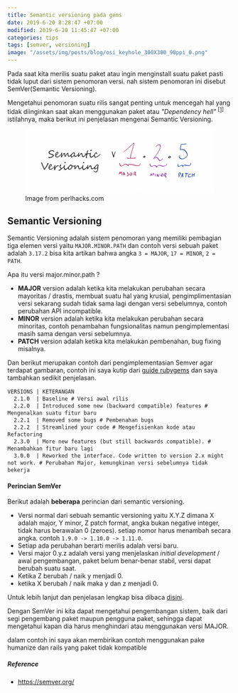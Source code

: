 ```yaml
---
title: Semantic versioning pada gems
date: 2019-6-20 8:28:47 +07:00
modified: 2019-6-20 11:45:47 +07:00
categories: tips
tags: [semver, versioning]
image: "/assets/img/posts/blog/osi_keyhole_300X300_90ppi_0.png"
---
```

Pada saat kita merilis suatu paket atau ingin menginstall suatu paket pasti tidak luput dari sistem penomoran versi. nah sistem penomoran ini disebut SemVer(Semantic Versioning).

Mengetahui penomoran suatu rilis sangat penting untuk mencegah hal yang tidak diinginkan saat akan menggunakan paket atau <i>"Dependency hell" </i><sup>[[1](#dependency-hell)]</sup> istilahnya, maka berikut ini penjelasan mengenai Semantic Versioning.

<figure>
<img src="/assets/img/posts/tips/semver.png">
<figcaption>Image from perlhacks.com</figcaption>
</figure>
<!-- <sup id="dependency-hell">[1]</sup><small> <i>include software performing abnormally, bugs, errors messages when trying to run or install software, or the software ceasing to function.<small> -->

## Semantic Versioning
Semantic Versioning adalah sistem penomoran yang memiliki pembagian tiga elemen versi yaitu `MAJOR.MINOR.PATH` dan contoh versi sebuah paket adalah `3.17.2` bisa kita artikan bahwa angka `3 = MAJOR`, `17 = MINOR`, `2 = PATH`.

Apa itu versi major.minor.path ? 
- __MAJOR__ version adalah ketika kita melakukan perubahan secara mayoritas / drastis, membuat suatu hal yang krusial, pengimplimentasian versi sekarang sudah tidak sama lagi dengan versi sebelumnya, contoh perubahan API incompatible.
- __MINOR__ version adalah ketika kita melakukan perubahan secara minoritas, contoh penambahan fungsionalitas namun pengimplementasi masih sama dengan versi sebelumnya. 
- __PATCH__ version adalah ketika kita melakukan pembenahan, bug fixing misalnya.

Dan berikut merupakan contoh dari pengimplementasian Semver agar terdapat gambaran, contoh ini saya kutip dari [guide rubygems](https://guides.rubygems.org/patterns/#pessimistic-version-constraint) dan saya tambahkan sedikit penjelasan.
```
VERSIONS | KETERANGAN
  2.1.0  | Baseline # Versi awal rilis
  2.2.0  | Introduced some new (backward compatible) features # Mengenalkan suatu fitur baru
  2.2.1  | Removed some bugs # Pembenahan bugs
  2.2.2  | Streamlined your code # Mengefisienkan kode atau Refactoring
  2.3.0  | More new features (but still backwards compatible). # Menambahkan fitur baru lagi
  3.0.0  | Reworked the interface. Code written to version 2.x might not work. # Perubahan Major, kemungkinan versi sebelumnya tidak bekerja
```
#### Perincian SemVer
Berikut adalah __beberapa__ perincian dari semantic versioning.
- Versi normal dari sebuah semantic versioning yaitu X.Y.Z dimana X adalah major, Y minor, Z patch format, angka bukan negative integer, tidak harus berawalan 0 (zeroes). setiap nomor harus menambah secara angka. contoh `1.9.0 -> 1.10.0 -> 1.11.0`.
- Setiap ada perubahan berarti merilis adalah versi baru.
- Versi major  0.y.z adalah versi yang menjelaskan <i>initial development</i> / awal pengembangan, paket belum benar-benar stabil, versi dapat berubah suatu saat. 
- Ketika Z berubah / naik y menjadi 0.
- ketika X berubah / naik maka y dan z menjadi 0.

Untuk lebih lanjut dan penjelasan lengkap bisa dibaca [disini](https://semver.org/#semantic-versioning-specification-semver).

Dengan SemVer ini kita dapat mengetahui pengembangan sistem, baik dari segi pengembang paket maupun pengguna paket, sehingga dapat mengetahui kapan dia harus menghindari atau menggunakan versi MAJOR.

dalam contoh ini saya akan membirikan contoh menggunakan pake humanize dan rails yang paket tidak kompatible
 

##### Reference
- https://semver.org/